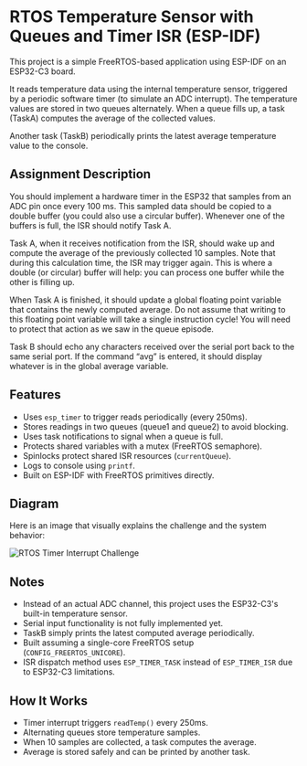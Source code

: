 # RTOS Temperature Sensor with Queues and Timer ISR (ESP-IDF)

This project is a simple FreeRTOS-based application using ESP-IDF on an ESP32-C3 board.

It reads temperature data using the internal temperature sensor, triggered by a periodic software timer (to simulate an ADC interrupt). The temperature values are stored in two queues alternately. When a queue fills up, a task (TaskA) computes the average of the collected values.

Another task (TaskB) periodically prints the latest average temperature value to the console.

## Assignment Description

You should implement a hardware timer in the ESP32 that samples from an ADC pin once every 100 ms. This sampled data should be copied to a double buffer (you could also use a circular buffer). Whenever one of the buffers is full, the ISR should notify Task A.

Task A, when it receives notification from the ISR, should wake up and compute the average of the previously collected 10 samples. Note that during this calculation time, the ISR may trigger again. This is where a double (or circular) buffer will help: you can process one buffer while the other is filling up.

When Task A is finished, it should update a global floating point variable that contains the newly computed average. Do not assume that writing to this floating point variable will take a single instruction cycle! You will need to protect that action as we saw in the queue episode.

Task B should echo any characters received over the serial port back to the same serial port. If the command “avg” is entered, it should display whatever is in the global average variable.

## Features
- Uses `esp_timer` to trigger reads periodically (every 250ms).
- Stores readings in two queues (queue1 and queue2) to avoid blocking.
- Uses task notifications to signal when a queue is full.
- Protects shared variables with a mutex (FreeRTOS semaphore).
- Spinlocks protect shared ISR resources (`currentQueue`).
- Logs to console using `printf`.
- Built on ESP-IDF with FreeRTOS primitives directly.

## Diagram

Here is an image that visually explains the challenge and the system behavior:

![RTOS Timer Interrupt Challenge](https://www.digikey.com/maker-media/210ea308-747e-4827-978a-e7395e0487d3)

## Notes
- Instead of an actual ADC channel, this project uses the ESP32-C3's built-in temperature sensor.
- Serial input functionality is not fully implemented yet.
- TaskB simply prints the latest computed average periodically.
- Built assuming a single-core FreeRTOS setup (`CONFIG_FREERTOS_UNICORE`).
- ISR dispatch method uses `ESP_TIMER_TASK` instead of `ESP_TIMER_ISR` due to ESP32-C3 limitations.

## How It Works
- Timer interrupt triggers `readTemp()` every 250ms.
- Alternating queues store temperature samples.
- When 10 samples are collected, a task computes the average.
- Average is stored safely and can be printed by another task.
